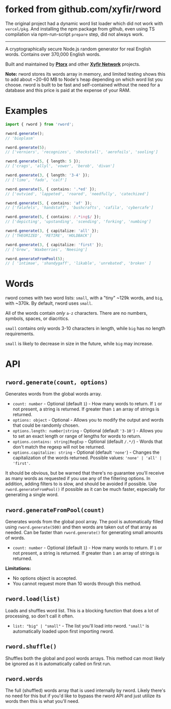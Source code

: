 # forked from github.com/xyfir/rword

The original project had a dynamic word list loader which did not work with `vercel/pkg`. And
installing the npm package from github, even using TS compilation via npm-run-script `prepare`
step, did not always work.

------

A cryptographically secure Node.js random generator for real English words. Contains over 370,000 English words.

Built and maintained by [**Ptorx**](https://ptorx.com) and other [**Xyfir Network**](https://www.xyfir.com) projects.

**Note:** rword stores its words array in memory, and limited testing shows this to add about ~20-60 MB to Node's heap depending on which word list you choose. rword is built to be fast and self-contained without the need for a database and this price is paid at the expense of your RAM.

# Examples

```ts
import { rword } from 'rword';

rword.generate();
// 'bioplasm'

rword.generate(5);
// ['verniers', 'recognizes', 'shockstall', 'aerofoils', 'sooling']

rword.generate(5, { length: 5 });
// ['crags', 'allyl', 'vower', 'berob', 'divan']

rword.generate(3, { length: '3-4' });
// ['limo', 'fado', 'calf']

rword.generate(5, { contains: '.*ed' });
// ['outvied', 'lappeted', 'roared', 'needfully', 'catechized']

rword.generate(5, { contains: 'af' });
// ['falafels', 'handstaff', 'bushcrafts', 'cafila', 'cybercafe']

rword.generate(5, { contains: /.*ing$/ });
// ['depicting', 'upstanding', 'scending', 'forking', 'numbing']

rword.generate(3, { capitalize: 'all' });
// ['THEORIZED', 'RETIRE', 'HOLDBACK']

rword.generate(3, { capitalize: 'first' });
// ['Grew', 'Waxberries', 'Neesing']

rword.generateFromPool(5);
// [ 'intimae', 'shandygaff', 'likable', 'unrebated', 'broken' ]
```

# Words

rword comes with two word lists: `small`, with a "tiny" ~129k words, and `big`, with ~370k. By default, rword uses `small`.

All of the words contain _only_ `a-z` characters. There are no numbers, symbols, spaces, or diacritics.

`small` contains only words 3-10 characters in length, while `big` has no length requirements.

`small` is likely to decrease in size in the future, while `big` may increase.

# API

## `rword.generate(count, options)`

Generates words from the global words array.

- `count: number` - Optional (default `1`) - How many words to return. If `1` or not present, a string is returned. If greater than `1` an array of strings is returned.
- `options: object` - Optional - Allows you to modify the output and words that could be randomly chosen.
- `options.length: number|string` - Optional (default `'3-10'`) - Allows you to set an exact length or range of lengths for words to return.
- `options.contains: string|RegExp` - Optional (default `/.*/`) - Words that don't match the regexp will not be returned.
- `options.capitalize: string` - Optional (default `'none'`) - Changes the capitalization of the words returned. Possible values: `'none' | 'all' | 'first'`.

It should be obvious, but be warned that there's no guarantee you'll receive as many words as requested if you use any of the filtering options. In addition, adding filters to is slow, and should be avoided if possible. Use `rword.generateFromPool()` if possible as it can be much faster, especially for generating a single word.

## `rword.generateFromPool(count)`

Generates words from the global pool array. The pool is automatically filled using `rword.generate(500)` and then words are taken out of that array as needed. Can be faster than `rword.generate()` for generating small amounts of words.

- `count: number` - Optional (default `1`) - How many words to return. If `1` or not present, a string is returned. If greater than `1` an array of strings is returned.

**Limitations:**

- No options object is accepted.
- You cannot request more than 10 words through this method.

## `rword.load(list)`

Loads and shuffles word list. This is a blocking function that does a lot of processing, so don't call it often.

- `list: "big" | "small"` - The list you'll load into rword. `"small"` is automatically loaded upon first importing rword.

## `rword.shuffle()`

Shuffles both the global and pool words arrays. This method can most likely be ignored as it is automatically called on first run.

## `rword.words`

The full (shuffled) words array that is used internally by rword. Likely there's no need for this but if you'd like to bypass the rword API and just utilize its words then this is what you'll need.

